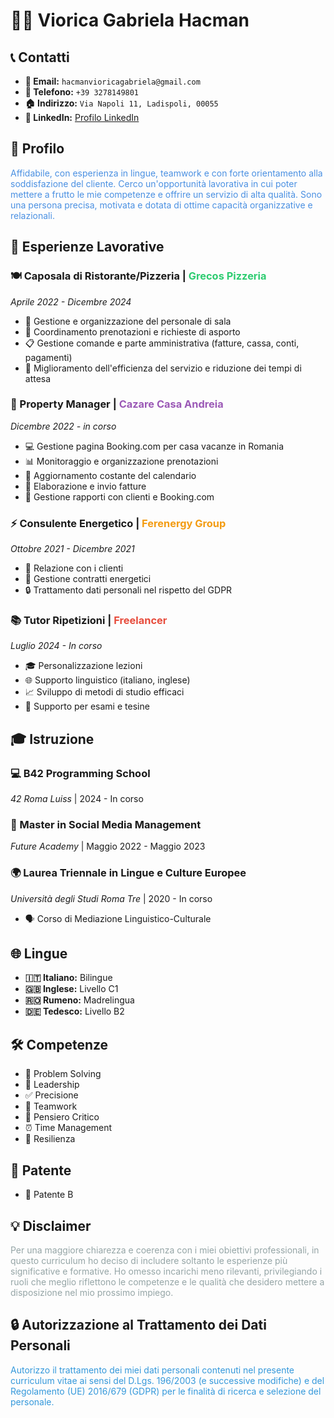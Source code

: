 # 👩‍💼 Viorica Gabriela Hacman

## 📞 Contatti
- **📧 Email:** `hacmanvioricagabriela@gmail.com`
- **📱 Telefono:** `+39 3278149801`
- **🏠 Indirizzo:** `Via Napoli 11, Ladispoli, 00055`
- **💼 LinkedIn:** [Profilo LinkedIn](https://www.linkedin.com/in/viorica-gabriela-hacman-63a412267/)

## 🌟 Profilo
<span style="color: #4A90E2;">Affidabile, con esperienza in lingue, teamwork e con forte orientamento alla soddisfazione del cliente. Cerco un'opportunità lavorativa in cui poter mettere a frutto le mie competenze e offrire un servizio di alta qualità. Sono una persona precisa, motivata e dotata di ottime capacità organizzative e relazionali.</span>

## 💼 Esperienze Lavorative

### 🍽️ Caposala di Ristorante/Pizzeria | <span style="color: #2ECC71;">Grecos Pizzeria</span>
*Aprile 2022 - Dicembre 2024*
- 👥 Gestione e organizzazione del personale di sala
- 📅 Coordinamento prenotazioni e richieste di asporto
- 📋 Gestione comande e parte amministrativa (fatture, cassa, conti, pagamenti)
- 🚀 Miglioramento dell'efficienza del servizio e riduzione dei tempi di attesa

### 🏨 Property Manager | <span style="color: #9B59B6;">Cazare Casa Andreia</span>
*Dicembre 2022 - in corso*
- 💻 Gestione pagina Booking.com per casa vacanze in Romania
- 📊 Monitoraggio e organizzazione prenotazioni
- 📆 Aggiornamento costante del calendario
- 💸 Elaborazione e invio fatture
- 🤝 Gestione rapporti con clienti e Booking.com

### ⚡ Consulente Energetico | <span style="color: #F39C12;">Ferenergy Group</span>
*Ottobre 2021 - Dicembre 2021*
- 🤝 Relazione con i clienti
- 📝 Gestione contratti energetici
- 🔒 Trattamento dati personali nel rispetto del GDPR

### 📚 Tutor Ripetizioni | <span style="color: #E74C3C;">Freelancer</span>
*Luglio 2024 - In corso*
- 🎓 Personalizzazione lezioni
- 🌐 Supporto linguistico (italiano, inglese)
- 📈 Sviluppo di metodi di studio efficaci
- 📖 Supporto per esami e tesine

## 🎓 Istruzione

### 💻 B42 Programming School
*42 Roma Luiss* | 2024 - In corso

### 📱 Master in Social Media Management
*Future Academy* | Maggio 2022 - Maggio 2023

### 🌍 Laurea Triennale in Lingue e Culture Europee
*Università degli Studi Roma Tre* | 2020 - In corso
- 🗣️ Corso di Mediazione Linguistico-Culturale

## 🌐 Lingue
- **🇮🇹 Italiano:** Bilingue
- **🇬🇧 Inglese:** Livello C1
- **🇷🇴 Rumeno:** Madrelingua
- **🇩🇪 Tedesco:** Livello B2

## 🛠️ Competenze
- 🧩 Problem Solving
- 👑 Leadership
- ✅ Precisione
- 👥 Teamwork
- 🤔 Pensiero Critico
- ⏰ Time Management
- 💪 Resilienza

## 🚗 Patente
- 🚦 Patente B

## 💡 Disclaimer
<span style="color: #95A5A6;">Per una maggiore chiarezza e coerenza con i miei obiettivi professionali, in questo curriculum ho deciso di includere soltanto le esperienze più significative e formative. Ho omesso incarichi meno rilevanti, privilegiando i ruoli che meglio riflettono le competenze e le qualità che desidero mettere a disposizione nel mio prossimo impiego.</span>

## 🔒 Autorizzazione al Trattamento dei Dati Personali
<span style="color: #3498DB;">Autorizzo il trattamento dei miei dati personali contenuti nel presente curriculum vitae ai sensi del D.Lgs. 196/2003 (e successive modifiche) e del Regolamento (UE) 2016/679 (GDPR) per le finalità di ricerca e selezione del personale.</span>
